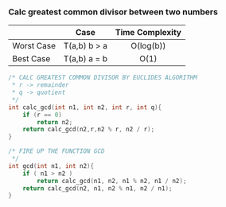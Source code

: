 ### Calc greatest common divisor between two numbers

|               | Case             | Time Complexity |
| ------------- |:----------------:|:---------------:|
| Worst Case    | T(a,b)    b > a  | O(log(b))       |
| Best Case     | T(a,b)    a = b  | O(1)            |

```c
/* CALC GREATEST COMMON DIVISOR BY EUCLIDES ALGORITHM
 * r -> remainder
 * q -> quotient
 */   
int calc_gcd(int n1, int n2, int r, int q){
    if (r == 0)
        return n2;
    return calc_gcd(n2,r,n2 % r, n2 / r);
}

/* FIRE UP THE FUNCTION GCD
 */
int gcd(int n1, int n2){
    if ( n1 > n2 )
        return calc_gcd(n1, n2, n1 % n2, n1 / n2);
    return calc_gcd(n2, n1, n2 % n1, n2 / n1);
}
```
